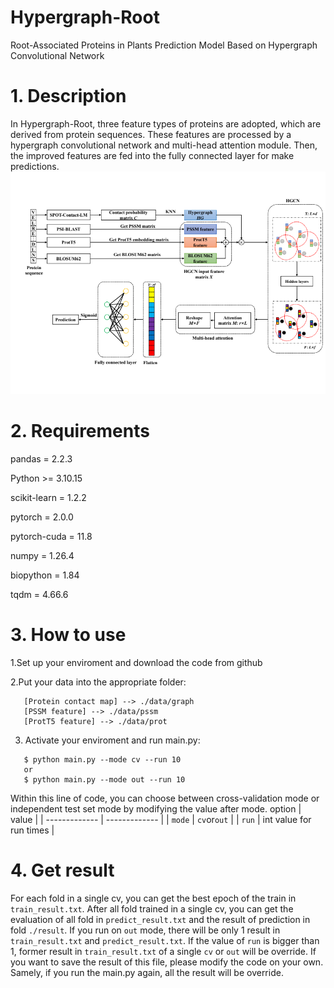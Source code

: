 # Hypergraph-Root
Root-Associated Proteins in Plants Prediction Model Based on Hypergraph Convolutional Network

# 1. Description
In Hypergraph-Root, three feature types of proteins are adopted, which are derived from protein sequences. These features are processed by a hypergraph convolutional network and multi-head attention module. Then, the improved features are fed into the fully connected layer for make predictions. 
![Image text](https://github.com/Xxy0413-1119/Hypergraph-Root/blob/main/images/292f8989714312bd0bcfb2194a6e7a0.png)

# 2. Requirements
pandas = 2.2.3

Python >= 3.10.15

scikit-learn = 1.2.2

pytorch = 2.0.0

pytorch-cuda = 11.8

numpy = 1.26.4

biopython = 1.84

tqdm = 4.66.6

# 3. How to use
1.Set up your enviroment and download the code from github

2.Put your data into the appropriate folder:
  ```
     [Protein contact map] --> ./data/graph    
     [PSSM feature] --> ./data/pssm
     [ProtT5 feature] --> ./data/prot
  ```
3. Activate your enviroment and run main.py:
  ```
     $ python main.py --mode cv --run 10
     or
     $ python main.py --mode out --run 10
  ```
  Within this line of code, you can choose between cross-validation mode or independent test set mode by modifying the value after mode.
  option  | value |
| ------------- | ------------- |
| `mode` | `cv`or`out` |
| `run` | int value for run times |

# 4. Get result
  For each fold in a single cv, you can get the best epoch of the train in `train_result.txt`.
  After all fold trained in a single cv, you can get the evaluation of all fold in `predict_result.txt` and the result of prediction in fold `./result`.
  If you run on `out` mode, there will be only 1 result in `train_result.txt` and `predict_result.txt`.
  If the value of `run` is bigger than 1, former result in `train_result.txt` of a single `cv` or `out` will be override. If you want to save the result of this file, please modify the code on your own.
  Samely, if you run the main.py again, all the result will be override.
